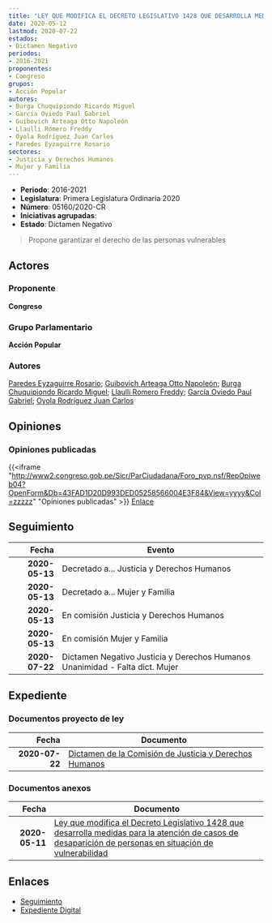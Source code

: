 ```yaml
---
title: "LEY QUE MODIFICA EL DECRETO LEGISLATIVO 1428 QUE DESARROLLA MEDIDAS PARA LA ATENCIÓN DE CASOS DE DESAPARICIÓN DE PERSONAS EN SITUACIÓN DE VULNERABILIDAD"
date: 2020-05-12
lastmod: 2020-07-22
estados:
- Dictamen Negativo
periodos:
- 2016-2021
proponentes:
- Congreso
grupos:
- Acción Popular
autores:
- Burga Chuquipiondo Ricardo Miguel
- García Oviedo Paul Gabriel
- Guibovich Arteaga Otto Napoleón
- Llaulli Romero Freddy
- Oyola Rodríguez Juan Carlos
- Paredes Eyzaguirre Rosario
sectores:
- Justicia y Derechos Humanos
- Mujer y Familia
---
```

- **Periodo**: 2016-2021
- **Legislatura**: Primera Legislatura Ordinaria 2020
- **Número**: 05160/2020-CR
- **Iniciativas agrupadas**: 
- **Estado**: Dictamen Negativo

> Propone garantizar el derecho de las personas vulnerables


## Actores

### Proponente

**Congreso**

### Grupo Parlamentario

**Acción Popular**

### Autores

[Paredes Eyzaguirre Rosario](mailto:mailto:rparedes@congreso.gob.pe); [Guibovich Arteaga Otto Napoleón](mailto:mailto:oguibovich@congreso.gob.pe); [Burga Chuquipiondo Ricardo Miguel](mailto:mailto:rburga@congreso.gob.pe); [Llaulli Romero Freddy](mailto:mailto:fllaulli@congreso.gob.pe); [García Oviedo Paul Gabriel](mailto:mailto:pgarcia@congreso.gob.pe); [Oyola Rodríguez Juan Carlos](mailto:mailto:joyola@congreso.gob.pe)

## Opiniones

### Opiniones publicadas

{{<iframe "http://www2.congreso.gob.pe/Sicr/ParCiudadana/Foro_pvp.nsf/RepOpiweb04?OpenForm&Db=43FAD1D20D993DED05258566004E3F84&View=yyyy&Col=zzzzz" "Opiniones publicadas" >}}
[Enlace](http://www2.congreso.gob.pe/Sicr/ParCiudadana/Foro_pvp.nsf/RepOpiweb04?OpenForm&Db=43FAD1D20D993DED05258566004E3F84&View=yyyy&Col=zzzzz)


## Seguimiento

| Fecha | Evento |
|------:|--------|
| **2020-05-13** | Decretado a... Justicia y Derechos Humanos |
| **2020-05-13** | Decretado a... Mujer y Familia |
| **2020-05-13** | En comisión Justicia y Derechos Humanos |
| **2020-05-13** | En comisión Mujer y Familia |
| **2020-07-22** | Dictamen Negativo Justicia y Derechos Humanos Unanimidad - Falta dict. Mujer |

## Expediente

### Documentos proyecto de ley

| Fecha | Documento |
|------:|-----------|
| **2020-07-22** | [Dictamen de la Comisión de Justicia y Derechos Humanos](http://www.leyes.congreso.gob.pe/Documentos/2016_2021/Dictamenes/Proyectos_de_Ley/05160DC15MAY20200722.pdf) |

### Documentos anexos

| Fecha | Documento |
|------:|-----------|
| **2020-05-11** | [Ley que modifica el Decreto Legislativo 1428 que desarrolla medidas para la atención de casos de desaparición de personas en situación de vulnerabilidad](http://www.leyes.congreso.gob.pe/Documentos/2016_2021/Proyectos_de_Ley_y_de_Resoluciones_Legislativas/PL05160_20200511.pdf) |

## Enlaces

- [Seguimiento](http://www2.congreso.gob.pe/Sicr/TraDocEstProc/CLProLey2016.nsf/f7fff46988ca05b1052578e100829cc7/b09c8e90a95e6451052585660059ebcf?OpenDocument)
- [Expediente Digital](http://www2.congreso.gob.pe/Sicr/TraDocEstProc/Expvirt_2011.nsf/visbusqptramdoc1621/05160?opendocument)

